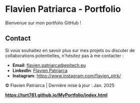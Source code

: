 # Flavien Patriarca - Portfolio

Bienvenue sur mon portfolio GitHub !

## Contact

Si vous souhaitez en savoir plus sur mes projets ou discuter de collaborations potentielles, n'hésitez pas à me contacter :

- **Email**: <flavien.patriarca@epitech.eu>
- **LinkedIn**: [Flavien Patriarca](https://www.linkedin.com/in/flavien-patriarca/)
- **Instagram**: <https://www.instagram.com/flavien_ptrk/>

© Flavien Patriarca | Dernière mise à jour : Jan. 2025

**<https://turt781.github.io/MyPortfolio/index.html>**
